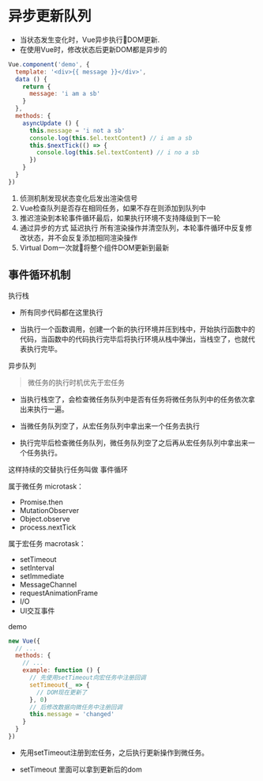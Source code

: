 [异步更新队列]:https://github.com/berwin/Blog/issues/22

# 异步更新队列

- 当状态发生变化时，Vue异步执行DOM更新. 
-  在使用Vue时，修改状态后更新DOM都是异步的

```js
Vue.component('demo', {
  template: '<div>{{ message }}</div>',
  data () {
    return {
      message: 'i am a sb'
    }
  },
  methods: {
    asyncUpdate () {
      this.message = 'i not a sb'
      console.log(this.$el.textContent) // i am a sb
      this.$nextTick(() => {
        console.log(this.$el.textContent) // i no a sb
      })
    }
  }
})
```

1. 侦测机制发现状态变化后发出渲染信号
2. Vue检查队列是否存在相同任务，如果不存在则添加到队列中
3. 推迟渲染到本轮事件循环最后，如果执行环境不支持降级到下一轮
4. 通过异步的方式 延迟执行 所有渲染操作并清空队列，本轮事件循环中反复修改状态，并不会反复添加相同渲染操作
5. Virtual Dom一次就将整个组件DOM更新到最新

## 事件循环机制

执行栈

- 所有同步代码都在这里执行

- 当执行一个函数调用，创建一个新的执行环境并压到栈中，开始执行函数中的代码，当函数中的代码执行完毕后将执行环境从栈中弹出，当栈空了，也就代表执行完毕。

异步队列
> 微任务的执行时机优先于宏任务

- 当执行栈空了，会检查微任务队列中是否有任务将微任务队列中的任务依次拿出来执行一遍。

- 当微任务队列空了，从宏任务队列中拿出来一个任务去执行

- 执行完毕后检查微任务队列，微任务队列空了之后再从宏任务队列中拿出来一个任务执行。

这样持续的交替执行任务叫做 事件循环

属于微任务 microtask：

- Promise.then
- MutationObserver
- Object.observe
- process.nextTick

属于宏任务 macrotask：

- setTimeout
- setInterval
- setImmediate
- MessageChannel
- requestAnimationFrame
- I/O
- UI交互事件

demo

```js
new Vue({
  // ...
  methods: {
    // ...
    example: function () {
      // 先使用setTimeout向宏任务中注册回调
      setTimeout(_ => {
        // DOM现在更新了
      }, 0)
      // 后修改数据向微任务中注册回调
      this.message = 'changed'
    }
  }
})
```

- 先用setTimeout注册到宏任务，之后执行更新操作到微任务。

- setTimeout 里面可以拿到更新后的dom